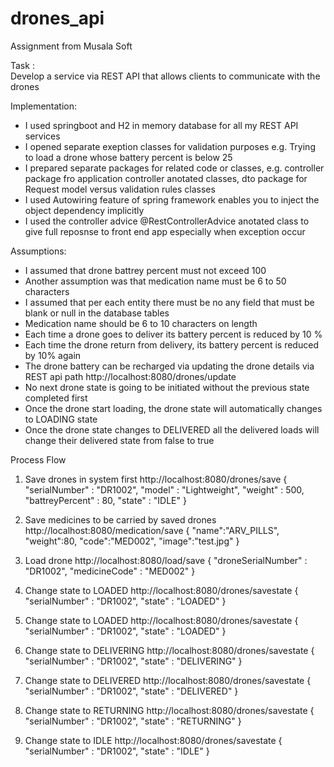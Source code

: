 # drones_api
Assignment from Musala Soft

Task : Develop a service via REST API that allows clients to communicate with the drones

Implementation:
- I used springboot and H2 in memory database for all my REST API services
- I opened separate exeption classes for validation purposes e.g. Trying to load a drone whose battery percent is below 25
- I prepared separate packages for related code or classes, e.g. controller package fro application controller anotated classes, dto package 
  for Request model versus validation rules classes
- I used Autowiring feature of spring framework enables you to inject the object dependency implicitly
- I used the controller advice @RestControllerAdvice anotated class to give full reposnse to front end app especially when exception occur

Assumptions:
- I assumed that drone battrey percent must not exceed 100
- Another assumption was that medication name must be 6 to 50 characters
- I assumed that per each entity there must be no any field that must be blank or null in the database tables
- Medication name should be 6 to 10 characters on length
- Each time a drone goes to deliver its battery percent is reduced by 10 %
- Each time the drone return from delivery, its battery percent is reduced by 10% again
- The drone battery can be recharged via updating the drone details via REST api path
  http://localhost:8080/drones/update
- No next drone state is going to be initiated without the previous state completed first
- Once the drone start loading, the drone state will automatically changes to LOADING state
- Once the drone state changes to DELIVERED all the delivered loads will change their delivered state from false to true

Process Flow
1.  Save drones in system first http://localhost:8080/drones/save
    {
      "serialNumber" : "DR1002",
      "model" : "Lightweight",
      "weight" : 500,
      "battreyPercent" : 80,
      "state" : "IDLE"
    }
    
2. Save medicines to be carried by saved drones http://localhost:8080/medication/save
    {
      "name":"ARV_PILLS",
      "weight":80,
      "code":"MED002",
      "image":"test.jpg"
    }
    
3.  Load drone http://localhost:8080/load/save
      {
        "droneSerialNumber" : "DR1002",
        "medicineCode" : "MED002"
      }
      
4.  Change state to LOADED http://localhost:8080/drones/savestate
      {
        "serialNumber" : "DR1002",
        "state" : "LOADED"
      }
      
5.  Change state to LOADED http://localhost:8080/drones/savestate
      {
        "serialNumber" : "DR1002",
        "state" : "LOADED"
      }
      
6.  Change state to DELIVERING http://localhost:8080/drones/savestate
      {
        "serialNumber" : "DR1002",
        "state" : "DELIVERING"
      }
      
7.  Change state to DELIVERED http://localhost:8080/drones/savestate
      {
        "serialNumber" : "DR1002",
        "state" : "DELIVERED"
      }
      
8.  Change state to RETURNING http://localhost:8080/drones/savestate
      {
        "serialNumber" : "DR1002",
        "state" : "RETURNING"
      }
      
9.  Change state to IDLE http://localhost:8080/drones/savestate
      {
        "serialNumber" : "DR1002",
        "state" : "IDLE"
      }
    
